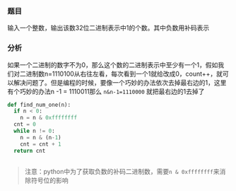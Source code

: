 ### 题目

输入一个整数，输出该数32位二进制表示中1的个数。其中负数用补码表示

### 分析

如果一个二进制的数字不为0，那么这个数的二进制表示中至少有一个1，假如我们对二进制数n=1110100从右往左看，每次看到一个1就给改成0，count++，就可以解决问题了。但是编程的时候，要像一个巧妙的办法依次去掉最右边的1，这里有个巧妙的办法n -1 = 1110011那么 ```n&n-1=1110000``` 就把最右边的1去掉了

```python
def find_num_one(n):
  if n < 0:
    n = n & 0xffffffff
  cnt = 0
  while n != 0:
    n = n & (n-1)
    cnt = cnt + 1
  return cnt
    
```

> 注意：python中为了获取负数的补码二进制数，需要```n & 0xffffffff```来消除符号位的影响

